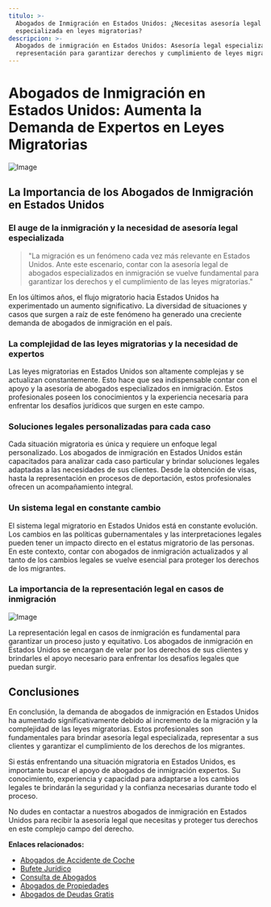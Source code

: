 ```yaml
---
titulo: >-
  Abogados de Inmigración en Estados Unidos: ¿Necesitas asesoría legal
  especializada en leyes migratorias?
descripcion: >-
  Abogados de inmigración en Estados Unidos: Asesoría legal especializada y
  representación para garantizar derechos y cumplimiento de leyes migratorias.
---
```


# Abogados de Inmigración en Estados Unidos: Aumenta la Demanda de Expertos en Leyes Migratorias

![Image](./img/abogados-de-inmigracion-en-estados-unidos-1.webp)

## La Importancia de los Abogados de Inmigración en Estados Unidos

### El auge de la inmigración y la necesidad de asesoría legal especializada

> "La migración es un fenómeno cada vez más relevante en Estados Unidos. Ante este escenario, contar con la asesoría legal de abogados especializados en inmigración se vuelve fundamental para garantizar los derechos y el cumplimiento de las leyes migratorias."

En los últimos años, el flujo migratorio hacia Estados Unidos ha experimentado un aumento significativo. La diversidad de situaciones y casos que surgen a raíz de este fenómeno ha generado una creciente demanda de abogados de inmigración en el país.

### La complejidad de las leyes migratorias y la necesidad de expertos

Las leyes migratorias en Estados Unidos son altamente complejas y se actualizan constantemente. Esto hace que sea indispensable contar con el apoyo y la asesoría de abogados especializados en inmigración. Estos profesionales poseen los conocimientos y la experiencia necesaria para enfrentar los desafíos jurídicos que surgen en este campo.

### Soluciones legales personalizadas para cada caso

Cada situación migratoria es única y requiere un enfoque legal personalizado. Los abogados de inmigración en Estados Unidos están capacitados para analizar cada caso particular y brindar soluciones legales adaptadas a las necesidades de sus clientes. Desde la obtención de visas, hasta la representación en procesos de deportación, estos profesionales ofrecen un acompañamiento integral.

### Un sistema legal en constante cambio

El sistema legal migratorio en Estados Unidos está en constante evolución. Los cambios en las políticas gubernamentales y las interpretaciones legales pueden tener un impacto directo en el estatus migratorio de las personas. En este contexto, contar con abogados de inmigración actualizados y al tanto de los cambios legales se vuelve esencial para proteger los derechos de los migrantes.

### La importancia de la representación legal en casos de inmigración

![Image](./img/abogados-de-inmigracion-en-estados-unidos-2.webp)

La representación legal en casos de inmigración es fundamental para garantizar un proceso justo y equitativo. Los abogados de inmigración en Estados Unidos se encargan de velar por los derechos de sus clientes y brindarles el apoyo necesario para enfrentar los desafíos legales que puedan surgir.

## Conclusiones

En conclusión, la demanda de abogados de inmigración en Estados Unidos ha aumentado significativamente debido al incremento de la migración y la complejidad de las leyes migratorias. Estos profesionales son fundamentales para brindar asesoría legal especializada, representar a sus clientes y garantizar el cumplimiento de los derechos de los migrantes.

Si estás enfrentando una situación migratoria en Estados Unidos, es importante buscar el apoyo de abogados de inmigración expertos. Su conocimiento, experiencia y capacidad para adaptarse a los cambios legales te brindarán la seguridad y la confianza necesarias durante todo el proceso.






No dudes en contactar a nuestros abogados de inmigración en Estados Unidos para recibir la asesoría legal que necesitas y proteger tus derechos en este complejo campo del derecho.






**Enlaces relacionados:**






- [Abogados de Accidente de Coche](abogados-accidente-coche)
- [Bufete Jurídico](bufete-juridico)
- [Consulta de Abogados](consulta-de-abogados)
- [Abogados de Propiedades](abogados-de-propiedades)
- [Abogados de Deudas Gratis](abogados-de-deudas-gratis)





